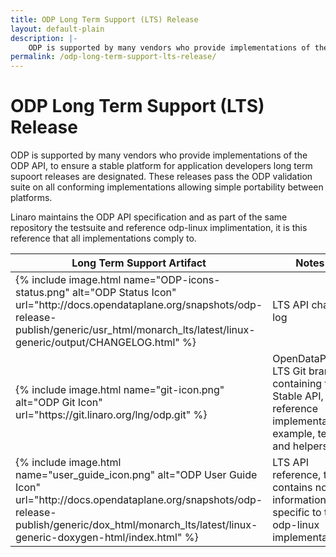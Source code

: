 ```yaml
---
title: ODP Long Term Support (LTS) Release
layout: default-plain
description: |-
    ODP is supported by many vendors who provide implementations of the ODP API, to ensure a stable platform for application developers long term supoort releases are designated. These releases pass the ODP validation suite on all conforming implementations allowing simple portability between platforms.
permalink: /odp-long-term-support-lts-release/
---
```

# ODP Long Term Support (LTS) Release

ODP is supported by many vendors who provide implementations of the ODP API, to ensure a stable platform for application developers long term supoort releases are designated. These releases pass the ODP validation suite on all conforming implementations allowing simple portability between platforms.

Linaro maintains the ODP API specification and as part of the same repository the testsuite and reference odp-linux implimentation, it is this reference that all implementations comply to.

<table id="TABLE_15">

<thead id="THEAD_16">

<tr id="TR_17">

<th id="TH_18">Long Term Support Artifact</th>

<th id="TH_19">Notes</th>

</tr>

</thead>

<tbody id="TBODY_20">

<tr id="TR_21">

<td id="TD_22" markdown="1">
{% include image.html name="ODP-icons-status.png" alt="ODP Status Icon" url="http://docs.opendataplane.org/snapshots/odp-release-publish/generic/usr_html/monarch_lts/latest/linux-generic/output/CHANGELOG.html" %}
</td>

<td id="TD_25">LTS API change log</td>

</tr>

<tr id="TR_26">

<td id="TD_27" markdown="1">
{% include image.html name="git-icon.png" alt="ODP Git Icon" url="https://git.linaro.org/lng/odp.git" %}
</td>

<td id="TD_30">OpenDataPlane LTS Git branch containing the Stable API, the reference implementation, example, tests and helpers.</td>
</tr>

<tr id="TR_31">

<td id="TD_32" markdown="1">
{% include image.html name="user_guide_icon.png" alt="ODP User Guide Icon" url="http://docs.opendataplane.org/snapshots/odp-release-publish/generic/dox_html/monarch_lts/latest/linux-generic-doxygen-html/index.html" %}
</td>
<td id="TD_35">LTS API reference, this contains no information specific to the odp-linux implementation</td>
</tr>

</tbody>

</table>
